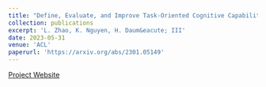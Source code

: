```yaml
---
title: "Define, Evaluate, and Improve Task-Oriented Cognitive Capabilities for Instruction Generation Models"
collection: publications
excerpt: 'L. Zhao, K. Nguyen, H. Daum&eacute; III'
date: 2023-05-31
venue: 'ACL'
paperurl: 'https://arxiv.org/abs/2301.05149'
---
```


[Project Website](https://lingjunzhao.github.io/coop_instruction.html)
